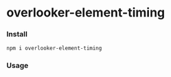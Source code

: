 # overlooker-element-timing

### Install
```
npm i overlooker-element-timing
```

### Usage
```js
```
